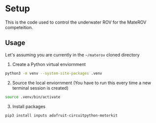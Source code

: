 # Setup

This is the code used to control the underwater ROV for the MateROV competeition.

## Usage
Let's assuming you are currently in the `~/materov` cloned directory

1. Create a Python virtual enviornment
```bash
python3 -m venv --system-site-packages .venv
```
2. Source the local enviornment (You have to run this every time a new terminal session is created)
```bash
source .venv/bin/activate
```
3. Install packages
```bash
pip3 install inputs adafruit-circuitpython-motorkit
```